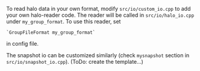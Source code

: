 To read halo data in your own format, modify `src/io/custom_io.cpp` to add your own halo-reader code. The reader will be called in `src/io/halo_io.cpp` under `my_group_format`. To use this reader, set
 
    `GroupFileFormat my_group_format`
 
in config file.

The snapshot io can be customized similarly (check `mysnapshot` section in `src/io/snapshot_io.cpp`). (ToDo: create the template...)